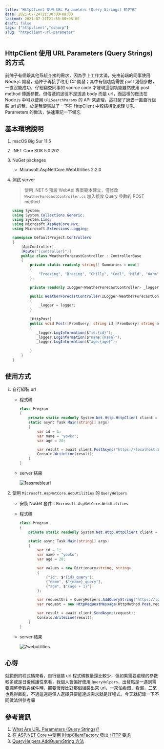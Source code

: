 ```yaml
---
title: "HttpClient 使用 URL Parameters (Query Strings) 的方式"
date: 2021-07-24T21:30:00+08:00
lastmod: 2021-07-27T21:30:00+08:00
draft: false
tags: ["httpclient","csharp"]
slug: "httpclient-url-parameter"
---
```


## HttpClient 使用 URL Parameters (Query Strings) 的方式

前陣子有個跟其他系統介接的需求，因為手上工作太滿，先由前端的同事使用 Node.js 開發，過陣子再接手改用 C# 開發；其中有個功能需要 post 幾個參數，一直沒能成功，仔細翻查同事的 source code 才發現這個功能雖然使用 post method 傳遞參數，但傳遞的途徑不是透過 body 而是 url，而這樣的做法在 Node.js 中可以使用 `URLSearchParams` 的 API 來處理，這打醒了過去一直自行組裝 url 的我，於是我便嘗試了一下在 HttpClient 中較結構化處理 URL Parameters 的做法，快速筆記一下備忘

## 基本環境說明

1. macOS Big Sur 11.5
2. .NET Core SDK 5.0.202
3. NuGet packages

    - Microsoft.AspNetCore.WebUtilities 2.2.0

4. 測試 server

    >使用 .NET 5 預設 WebApi 專案範本建立，僅修改 `WeatherForecastController.cs` 加入接收 Query 參數的 POST method

    ```cs
    using System;
    using System.Collections.Generic;
    using System.Linq;
    using Microsoft.AspNetCore.Mvc;
    using Microsoft.Extensions.Logging;
    
    namespace DefaultProject.Controllers
    {
        [ApiController]
        [Route("[controller]")]
        public class WeatherForecastController : ControllerBase
        {
            private static readonly string[] Summaries = new[]
            {
                "Freezing", "Bracing", "Chilly", "Cool", "Mild", "Warm",     "Balmy", "Hot", "Sweltering", "Scorching"
            };
    
            private readonly ILogger<WeatherForecastController> _logger;
    
            public WeatherForecastController(ILogger<WeatherForecastController>     logger)
            {
                _logger = logger;
            }
            
            [HttpPost]
            public void Post([FromQuery] string id,[FromQuery] string name,    [FromQuery]int age)
            {
               _logger.LogInformation($"id:{id}");
               _logger.LogInformation($"name:{name}");
               _logger.LogInformation($"age:{age}");
               
            }
        }
    }
    ```

## 使用方式

1. 自行組裝 url

    - 程式碼

        ```cs
        class Program
        {
            private static readonly System.Net.Http.HttpClient client = new System.Net.Http.HttpClient();
            static async Task Main(string[] args)
            {
                var id = 1;
                var name = "yowko";
                var age = 20;

                var result = await client.PostAsync("https://localhost:5001/weatherforecast?id={id}&name={name}&age={age}",null);
                Console.WriteLine(result);
            }
        }
        ```

    - server 結果

        ![1assmebleurl](https://user-images.githubusercontent.com/3851540/126904292-efefbd46-8bc2-49d1-8cd6-b4d653ee47cb.png)

2. 使用 `Microsoft.AspNetCore.WebUtilities` 的 `QueryHelpers`

    - 安裝 NuGet 套件：`Microsoft.AspNetCore.WebUtilities`
    - 程式碼

        ```cs
        class Program
        {
            private static readonly System.Net.Http.HttpClient client = new System.Net.Http.HttpClient();

            static async Task Main(string[] args)
            {
                var id = 1;
                var name = "yowko";
                var age = 20;

                var values = new Dictionary<string, string>
                {
                    {"id", $"{id}_query"},
                    {"name", $"{name}_query"},
                    {"age", $"{age + 1}"}
                };

                var requestUri = QueryHelpers.AddQueryString("https://localhost:5001/weatherforecast", values);
                var request = new HttpRequestMessage(HttpMethod.Post,requestUri);

                var result = await client.SendAsync(request);
                Console.WriteLine(result);
            }
        }
        ```

    - server 結果

        ![2webutilities](https://user-images.githubusercontent.com/3851540/126904298-29ecf29a-c486-4646-8528-233ca7ee7758.png)

## 心得

就範例的程式碼來看，自行組裝 url 程式碼數量還比較少，但如果需要處理的參數較多或是日後維護性來看，我個人會偏好使用 `QueryHelpers`，出發點是一遇到需要調整參數與條件時，都要慢慢比對那個組裝出來 url，一來怕看錯、看漏，二來也覺得雜亂，不過這還是個人選擇只要能達成需求就是好程式，今天就紀錄一下不同做法供參考囉

## 參考資訊

1. [What Are URL Parameters (Query Strings)?](https://www.kameronjenkins.com/seo/url-parameters-query-strings)
2. [在 ASP.NET Core 中使用 IHttpClientFactory 發出 HTTP 要求](https://docs.microsoft.com/zh-tw/aspnet/core/fundamentals/http-requests?view=aspnetcore-5.0&WT.mc_id=DOP-MVP-5002594)
3. [QueryHelpers.AddQueryString 方法](https://docs.microsoft.com/zh-tw/dotnet/api/microsoft.aspnetcore.webutilities.queryhelpers.addquerystring?view=aspnetcore-5.0&WT.mc_id=DOP-MVP-5002594)
